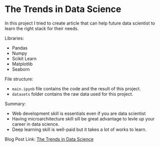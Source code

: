 # The Trends in Data Science

In this project I tried to create article that can help future data scientist to learn the right stack for their needs.

Libraries:
- Pandas
- Numpy
- Scikit Learn
- Matplotlib
- Seaborn

File structure:
- `main.ipynb` file contains the code and the result of this project.
- `datasets` folder contains the raw data used for this project.

Summary:
- Web development skill is essentials even if you are data scientist
- Having microarchitecture skill sill be great advantage to levle up your career in data science.
- Deep learning skill is well-paid but it takes a lot of works to learn.

Blog Post Link:
[The Trends in Data Science](https://fahmiduldul.medium.com/the-trends-in-data-science-db48078d71bd)
